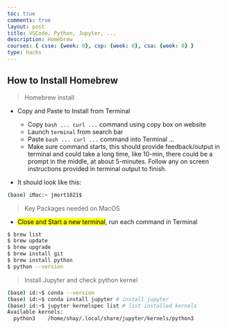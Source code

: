```yaml
---
toc: true
comments: true
layout: post
title: VSCode, Python, Jupyter, ...
description: Homebrew
courses: { csse: {week: 0}, csp: {week: 0}, csa: {week: 0} }
type: hacks
---
```


## How to Install Homebrew
> Homebrew install
- Copy and Paste to Install from Terminal
    - Copy ```bash ... curl ...```  command using copy box on website
    - Launch ```terminal``` from search bar
    - Paste ```bash ... curl ...``` command into Terminal ... 
    - Make sure command starts, this should provide feedback/output in terminal and could take a long time, like 10-min, there could be a  prompt in the middle, at about 5-minutes.  Follow any on screen instructions provided in terminal output to finish.

- It should look like this:
```bash
(base) iMac:~ jmort1021$
```

> Key Packages needed on MacOS
- <mark>Close and Start a new terminal</mark>, run each command in Terminal
```bash
$ brew list   
$ brew update   
$ brew upgrade   
$ brew install git   
$ brew install python   
$ python --version   
```

> Install Jupyter and check python kernel 
```bash
(base) id:~$ conda --version 
(base) id:~$ conda install jupyter # install jupyter
(base) id:~$ jupyter kernelspec list # list installed kernels
Available kernels:
  python3    /home/shay/.local/share/jupyter/kernels/python3
```
